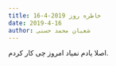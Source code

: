 ```yaml
---
title: خاطره روز 2019-4-16
date: 2019-4-16
author: شعبان محمد حسنی
---
```


اصلا یادم نمیاد امروز چی کار کردم.
